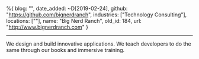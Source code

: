 %{
  blog: "",
  date_added: ~D[2019-02-24],
  github: "https://github.com/bignerdranch",
  industries: ["Technology Consulting"],
  locations: [""],
  name: "Big Nerd Ranch",
  old_id: 184,
  url: "http://www.bignerdranch.com"
}

---

We design and build innovative applications. We teach developers to do the same through our books and immersive training.
